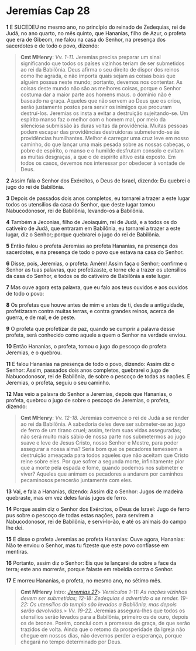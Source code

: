 # Jeremías Cap 28

**1** 	E SUCEDEU no mesmo ano, no princípio do reinado de Zedequias, rei de Judá, no ano quarto, no mês quinto, que Hananias, filho de Azur, o profeta que era de Gibeom, me falou na casa do Senhor, na presença dos sacerdotes e de todo o povo, dizendo:

> **Cmt MHenry**: *Vv. 1-11.* Jeremias precisa preparar um sinal significando que todos os países vizinhos teriam de ser submetidos ao rei da Babilônia. Deus afirma o seu direito de dispor dos reinos como lhe agrada, e não importa quais sejam as coisas boas que alguém possua neste mundo; portanto, devemos nos contentar. As coisas deste mundo não são as melhores coisas, porque o Senhor costuma dar a maior parte aos homens maus. o domínio não é baseado na graça. Aqueles que não servem ao Deus que os criou, serão justamente postos para servir os inimigos que procuram destruí-los. Jeremias os insta a evitar a destruição sujeitando-se. Um espírito manso faz o melhor com o homem mal, por meio da silenciosa submissão às duras voltas da providência. Muitas pessoas podem escapar das providências destruidoras submetendo-se às providências humilhantes. Melhor é carregar uma cruz leve em nosso caminho, do que lançar uma mais pesada sobre as nossas cabeças, o pobre de espírito, o manso e o humilde desfrutam consolo e evitam as muitas desgraças, a que o de espírito altivo está exposto. Em todos os casos, devemos nos interessar por obedecer à vontade de Deus.

**2** 	Assim fala o Senhor dos Exércitos, o Deus de Israel, dizendo: Eu quebrei o jugo do rei de Babilônia.

**3** 	Depois de passados dois anos completos, eu tornarei a trazer a este lugar todos os utensílios da casa do Senhor, que deste lugar tomou Nabucodonosor, rei de Babilônia, levando-os a Babilônia.

**4** 	Também a Jeconias, filho de Jeoiaquim, rei de Judá, e a todos os do cativeiro de Judá, que entraram em Babilônia, eu tornarei a trazer a este lugar, diz o Senhor; porque quebrarei o jugo do rei de Babilônia.

**5** 	Então falou o profeta Jeremias ao profeta Hananias, na presença dos sacerdotes, e na presença de todo o povo que estava na casa do Senhor.

**6** 	Disse, pois, Jeremias, o profeta: Amém! Assim faça o Senhor; confirme o Senhor as tuas palavras, que profetizaste, e torne ele a trazer os utensílios da casa do Senhor, e todos os do cativeiro de Babilônia a este lugar.

**7** 	Mas ouve agora esta palavra, que eu falo aos teus ouvidos e aos ouvidos de todo o povo:

**8** 	Os profetas que houve antes de mim e antes de ti, desde a antiguidade, profetizaram contra muitas terras, e contra grandes reinos, acerca de guerra, e de mal, e de peste.

**9** 	O profeta que profetizar de paz, quando se cumprir a palavra desse profeta, será conhecido como aquele a quem o Senhor na verdade enviou.

**10** 	Então Hananias, o profeta, tomou o jugo do pescoço do profeta Jeremias, e o quebrou.

**11** 	E falou Hananias na presença de todo o povo, dizendo: Assim diz o Senhor: Assim, passados dois anos completos, quebrarei o jugo de Nabucodonosor, rei de Babilônia, de sobre o pescoço de todas as nações. E Jeremias, o profeta, seguiu o seu caminho.

**12** 	Mas veio a palavra do Senhor a Jeremias, depois que Hananias, o profeta, quebrou o jugo de sobre o pescoço de Jeremias, o profeta, dizendo:

> **Cmt MHenry**: *Vv. 12-18.* Jeremias convence o rei de Judá a se render ao rei da Babilônia. A sabedoria deles deve ser submeter-se ao jugo de ferro de um tirano cruel; assim, teriam suas vidas asseguradas; não será muito mais sábio de nossa parte nos submetermos ao jugo suave e leve de Jesus Cristo, nosso Senhor e Mestre, para poder assegurar a nossa alma? Seria bom que os pecadores temessem a destruição ameaçada para todos aqueles que não aceitam que Cristo reine sobre eles. Por que sofrer a segunda morte, infinitamente pior que a morte pela espada e fome, quando podemos nos submeter e viver? Aqueles que animam os pecadores a andarem por caminhos pecaminosos perecerão juntamente com eles.

**13** 	Vai, e fala a Hananias, dizendo: Assim diz o Senhor: Jugos de madeira quebraste, mas em vez deles farás jugos de ferro.

**14** 	Porque assim diz o Senhor dos Exércitos, o Deus de Israel: Jugo de ferro pus sobre o pescoço de todas estas nações, para servirem a Nabucodonosor, rei de Babilônia, e servi-lo-ão, e até os animais do campo lhe dei.

**15** 	E disse o profeta Jeremias ao profeta Hananias: Ouve agora, Hananias: Não te enviou o Senhor, mas tu fizeste que este povo confiasse em mentiras.

**16** 	Portanto, assim diz o Senhor: Eis que te lançarei de sobre a face da terra; este ano morrerás, porque falaste em rebeldia contra o Senhor.

**17** 	E morreu Hananias, o profeta, no mesmo ano, no sétimo mês.


> **Cmt MHenry** Intro: *[Jeremias 27](../24A-Jr/27.md#0)*> *Versículos 1-11: As nações vizinhas devem ser submetidas; 12-18: Zedequias é advertido a se render. 19-22: Os utensílios do templo são levados a Babilônia, mas depois serão devolvidos.*> *Vv. 19-22.* Jeremias assegura-lhes que todos os utensílios serão levados para a Babilônia, primeiro os de ouro, depois os de bronze. Porém, conclui com a promessa de graça, de que serão trazidos de volta. Ainda que o retomo da prosperidade da Igreja não chegue em nossos dias, não devemos perder a esperança, porque chegará no tempo determinado por Deus.